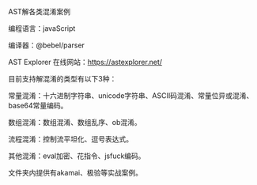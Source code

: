 AST解各类混淆案例 

编程语言：javaScript 

编译器：@bebel/parser 

AST Explorer 在线网站：https://astexplorer.net/

目前支持解混淆的类型有以下3种： 

常量混淆：十六进制字符串、unicode字符串、ASCII码混淆、常量位异或混淆、base64常量编码。 

数组混淆：数组混淆、数组乱序、ob混淆。 

流程混淆：控制流平坦化、逗号表达式。 

其他混淆：eval加密、花指令、jsfuck编码。

文件夹内提供有akamai、极验等实战案例。
